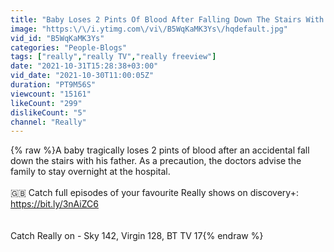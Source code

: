 ```yaml
---
title: "Baby Loses 2 Pints Of Blood After Falling Down The Stairs With His Father   | Emergency"
image: "https:\/\/i.ytimg.com\/vi\/B5WqKaMK3Ys\/hqdefault.jpg"
vid_id: "B5WqKaMK3Ys"
categories: "People-Blogs"
tags: ["really","really TV","really freeview"]
date: "2021-10-31T15:28:38+03:00"
vid_date: "2021-10-30T11:00:05Z"
duration: "PT9M56S"
viewcount: "15161"
likeCount: "299"
dislikeCount: "5"
channel: "Really"
---
```

{% raw %}A baby tragically loses 2 pints of blood after an accidental fall down the stairs with his father. As a precaution, the doctors advise the family to stay overnight at the hospital.<br /><br />🇬🇧 Catch full episodes of your favourite Really shows on discovery+: <a rel="nofollow" target="blank" href="https://bit.ly/3nAiZC6">https://bit.ly/3nAiZC6</a><br /><br /><br />Catch Really on - Sky 142, Virgin 128, BT TV 17{% endraw %}
